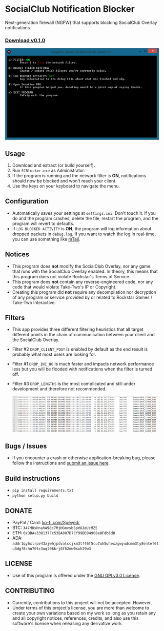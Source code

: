 # SocialClub Notification Blocker
Next-generation firewall (NGFW) that supports blocking SocialClub Overlay notifications.

### [Download v0.1.0](https://github.com/Speyedr/socialclub-notification-blocker/releases/download/v0.1.0/SocialClubBlocker-0.1.0.zip)

<img src="/img/SCBlockerTease1.png" alt="Main Menu" height=300>

## Usage
1. Download and extract (or build yourself).
2. Run `SCBlocker.exe` as Administrator.
3. If the program is running and the network filter is **ON**, notifications should now be blocked and won't reach your client.
4. Use the keys on your keyboard to navigate the menu.

## Configuration
 - Automatically saves your settings at `settings.ini`. Don't touch it. If you do and the program crashes, delete the file, restart the program, and the program will revert to defaults.
 - If `LOG BLOCKED ACTIVITY` is **ON**, the program will log information about dropped packets in `debug.log`. If you want to watch the log in real-time, you can use something like [mTail](http://ophilipp.free.fr/op_tail.htm).

## Notices
 - This program does **not** modify the SocialClub Overlay, nor any game that runs with the SocialClub Overlay enabled. In theory, this means that this program does not violate Rockstar's Terms of Service.
 - This program does **not** contain any reverse-engineered code, nor any code that would violate Take-Two's IP or Copyright.
 - Creating this program did **not** require any decompilation nor decryption of any program or service provided by or related to Rockstar Games / Take-Two Interactive.

## Filters
 - This app provides three different filtering heuristics that all target different points in the chain of communication between your client and the SocialClub Overlay.
 - Filter #2 `DROP_CLIENT_POST` is enabled by default as the end result is probably what most users are looking for.
 - Filter #1 `DROP_INC_80` is much faster and impacts network performance less but you will be flooded with notifications when the filter is turned off.
 - Filter #3 `DROP_LENGTHS` is the most complicated and still under development and therefore not recommended.

   <img src="/img/SCBlockerTease3.png" alt="Logging dropped packets" height=120>

## Bugs / Issues
 - If you encounter a crash or otherwise application-breaking bug, please follow the instructions and [submit an issue here](https://github.com/Speyedr/socialclub-notification-blocker/issues/new/choose).

## Build instructions
 - `pip install requirements.txt`
 - `python setup.py build`

## DONATE
 - PayPal / Card: [ko-fi.com/Speyedr](https://ko-fi.com/speyedr)
 - BTC: `347M8sHnahA98c7MjHGmvsb5pVUJeUcMZ5`
 - ETH: `0xDBAa338137Fc53BA007D7Cf99DD94908e8Fdb6d8`
 - ADA: `addr1qy6xlrpv43xjwhjpdvalccjxm3tf46f5cu7uh5uhexzgwyudcmm3ty8entef6tu3dgf8chn70tc3uql0kkrj0f62mw9sxh29w3`

## LICENSE
 - Use of this program is offered under the [GNU GPLv3.0 License](LICENSE).

## CONTRIBUTING
 - Currently, contributions to this project will not be accepted. However,
 - Under terms of this project's license, you are more than welcome to create your own variations based on my work so long as you retain any and all copyright notices, references, credits, and also use this software's license when releasing any derivative work.
